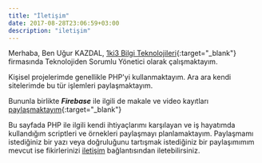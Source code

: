 ```yaml
---
title: "İletişim"
date: 2017-08-28T23:06:59+03:00
description: "iletişim"
---
```


Merhaba, Ben Uğur KAZDAL, [1ki3 Bilgi Teknolojileri](http://www.1ki3.com){:target="_blank"} firmasında Teknolojiden Sorumlu Yönetici olarak çalışmaktayım. 

Kişisel projelerimde genellikle PHP'yi kullanmaktayım. Ara ara kendi sitelerimde bu tür işlemleri paylaşmaktayım.

Bununla birlikte ***Firebase*** ile ilgili de makale ve video kayıtları [paylaşmaktayım](https://mobilsihirbazi.com){:target="_blank"}

Bu sayfada PHP ile ilgili kendi ihtiyaçlarımı karşılayan ve iş hayatımda kullandığım scriptleri ve örnekleri paylaşmayı planlamaktayım. Paylaşmamı istediğiniz bir yazı veya doğruluğunu tartışmak istediğiniz bir paylaşımımım mevcut ise fikirlerinizi [iletişim](/sayfa/iletisim) bağlantısından iletebilirsiniz.

